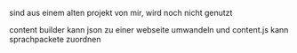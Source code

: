 sind aus einem alten projekt von mir, wird noch nicht genutzt

content builder kann json zu einer webseite umwandeln und content.js kann sprachpackete zuordnen